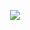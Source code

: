 <p align="center">
<img src="https://github-readme-stats.vercel.app/api/top-langs/?username=w-decker&layout=compact&hide=jupyter%20notebook,html,scss,ruby,css,tex&theme=nord)"/>
</p>
